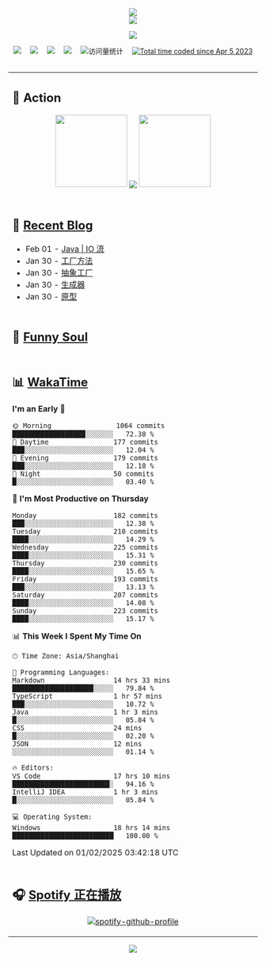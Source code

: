 <div align="center">

<img src="https://capsule-render.vercel.app/api?type=waving&color=timeGradient&height=300&&section=header&text=HI%20THERE!&fontSize=90&fontAlign=50&fontAlignY=30&desc=I%E2%80%99m%20@LI%20SIR%20%F0%9F%91%8B&descAlign=50&descSize=30&descAlignY=60&animation=twinkling" />

<div align="center">

  <!-- dynamic typing effect 动态打字效果 -->
  <div align="center">
    <a href="https://lisir.me/">
      <img src="https://readme-typing-svg.herokuapp.com/?lines=今日事，今日毕;任何不能摧毁你的东西;都将使你更加强大;你需要掌控自己的生活;而不是被生活掌控&center=true&size=25">
    </a>
  </div>

  <!-- knock code pictures 敲代码的图片 -->
  <img order-radius="100px" src="https://cdn.jsdelivr.net/gh/wkwbk/wkwbk/assets/images/001.gif"><br>

  <!-- profile logo 个人资料徽标 -->
  <div align="center">
    <a href="https://lisir.me/" title="点击跳转"><img src="https://img.shields.io/badge/Blog-%E4%B8%AA%E4%BA%BA%E5%8D%9A%E5%AE%A2-red"></a>&emsp;
    <a href="https://photo.lisir.me/" title="点击跳转"><img src="https://img.shields.io/badge/Photo-%E6%97%B6%E5%85%89%E7%9B%B8%E5%86%8C-blue"></a>&emsp;
    <a href="https://cloud.lisir.me/" title="点击跳转"><img src="https://img.shields.io/badge/Cloud%20Disk-%E6%88%91%E7%9A%84%E4%BA%91%E7%9B%98-green"></a>&emsp;
    <a href="https://nz.lisir.me/" title="点击跳转"><img src="https://img.shields.io/badge/%E5%93%AA%E5%90%92-%E7%9B%91%E6%8E%A7%E9%9D%A2%E6%9D%BF-blueviolet"></a>&emsp;
    <!-- visitor -->
    <img src="https://komarev.com/ghpvc/?username=wkwbk&label=Views&color=orange&style=flat" alt="访问量统计" />&emsp;
    <a href="https://wakatime.com/@2237354f-824a-4472-ae76-c1eca96c8908"><img src="https://wakatime.com/badge/user/2237354f-824a-4472-ae76-c1eca96c8908.svg" alt="Total time coded since Apr 5 2023" /></a>
  </div>

</div>

<br>

<div align="center">

<table>

<tr><td>

## 🚀 Action

<!-- github-readme-streak-stats 连续提交代码天数记录 -->
<div align="center">
  <img width="145" src="https://cdn.jsdelivr.net/gh/wkwbk/wkwbk/assets/images/002.png">
  <img align="center" src="https://github-readme-stats.vercel.app/api?username=wkwbk&show_icons=true&theme=transparent">
  <img width="145" src="https://cdn.jsdelivr.net/gh/wkwbk/wkwbk/assets/images/001.png">
</div>

<br>

</td></tr>

<tr><td>

<!-- 近期博客 -->
## 📃 [Recent Blog](https://lisir.me/)

<!-- feed start -->
- Feb 01 - [Java | IO 流](https://lisir.me/Notes/Java/第二阶段/06.Java-IO-流)
- Jan 30 - [工厂方法](https://lisir.me/DP/创建型模式/00.工厂方法)
- Jan 30 - [抽象工厂](https://lisir.me/DP/创建型模式/01.抽象工厂)
- Jan 30 - [生成器](https://lisir.me/DP/创建型模式/02.生成器)
- Jan 30 - [原型](https://lisir.me/DP/创建型模式/03.原型)
<!-- feed end -->

</td></tr>

<tr><td>

<!-- 豆瓣 -->
## 🤾 [Funny Soul](https://movie.douban.com/people/li778057151)

<!-- START_SECTION:douban -->

<!-- END_SECTION:douban -->

</td></tr>

<tr><td>

<!-- wakatime 统计 -->
## 📊 [WakaTime](https://wakatime.com/@wkwbk)

<!--START_SECTION:waka-->
**I'm an Early 🐤** 

```text
🌞 Morning                1064 commits        ██████████████████░░░░░░░   72.38 % 
🌆 Daytime                177 commits         ███░░░░░░░░░░░░░░░░░░░░░░   12.04 % 
🌃 Evening                179 commits         ███░░░░░░░░░░░░░░░░░░░░░░   12.18 % 
🌙 Night                  50 commits          █░░░░░░░░░░░░░░░░░░░░░░░░   03.40 % 
```
📅 **I'm Most Productive on Thursday** 

```text
Monday                   182 commits         ███░░░░░░░░░░░░░░░░░░░░░░   12.38 % 
Tuesday                  210 commits         ████░░░░░░░░░░░░░░░░░░░░░   14.29 % 
Wednesday                225 commits         ████░░░░░░░░░░░░░░░░░░░░░   15.31 % 
Thursday                 230 commits         ████░░░░░░░░░░░░░░░░░░░░░   15.65 % 
Friday                   193 commits         ███░░░░░░░░░░░░░░░░░░░░░░   13.13 % 
Saturday                 207 commits         ████░░░░░░░░░░░░░░░░░░░░░   14.08 % 
Sunday                   223 commits         ████░░░░░░░░░░░░░░░░░░░░░   15.17 % 
```


📊 **This Week I Spent My Time On** 

```text
🕑︎ Time Zone: Asia/Shanghai

💬 Programming Languages: 
Markdown                 14 hrs 33 mins      ████████████████████░░░░░   79.84 % 
TypeScript               1 hr 57 mins        ███░░░░░░░░░░░░░░░░░░░░░░   10.72 % 
Java                     1 hr 3 mins         █░░░░░░░░░░░░░░░░░░░░░░░░   05.84 % 
CSS                      24 mins             █░░░░░░░░░░░░░░░░░░░░░░░░   02.20 % 
JSON                     12 mins             ░░░░░░░░░░░░░░░░░░░░░░░░░   01.14 % 

🔥 Editors: 
VS Code                  17 hrs 10 mins      ████████████████████████░   94.16 % 
IntelliJ IDEA            1 hr 3 mins         █░░░░░░░░░░░░░░░░░░░░░░░░   05.84 % 

💻 Operating System: 
Windows                  18 hrs 14 mins      █████████████████████████   100.00 % 
```


 Last Updated on 01/02/2025 03:42:18 UTC
<!--END_SECTION:waka-->

</td></tr>

<tr><td>

## 🎧 [Spotify 正在播放](https://open.spotify.com/user/31s4ftvnfnus65uynvxmxu7rkfom)

<div align="center">

  [![spotify-github-profile](https://spotify-github-profile.kittinanx.com/api/view?uid=31s4ftvnfnus65uynvxmxu7rkfom&cover_image=true&theme=default&show_offline=false&background_color=121212&interchange=true&bar_color_cover=true)](https://spotify-github-profile.kittinanx.com/api/view?uid=31s4ftvnfnus65uynvxmxu7rkfom&redirect=true)

</div>

</td></tr>

</table>

</div>

<img src="https://capsule-render.vercel.app/api?type=waving&color=timeGradient&height=300&&section=footer&text=THE%20END!&fontSize=90&fontAlign=50&fontAlignY=70&desc=Hope%20your%20program%20is%20bug-free!&descAlign=50&descSize=30&descAlignY=40&animation=twinkling" />

</div>
